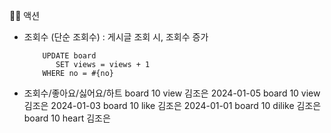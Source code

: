 👩‍🏫 액션
- 조회수 (단순 조회수)
    : 게시글 조회 시, 조회수 증가
    ```
        UPDATE board
           SET views = views + 1
        WHERE no = #{no}
    ```


- 조회수/좋아요/싫어요/하트
    board   10  view        김조은      2024-01-05
    board   10  view        김조은      2024-01-03
    board   10  like        김조은      2024-01-01
    board   10  dilike      김조은  
    board   10  heart       김조은  